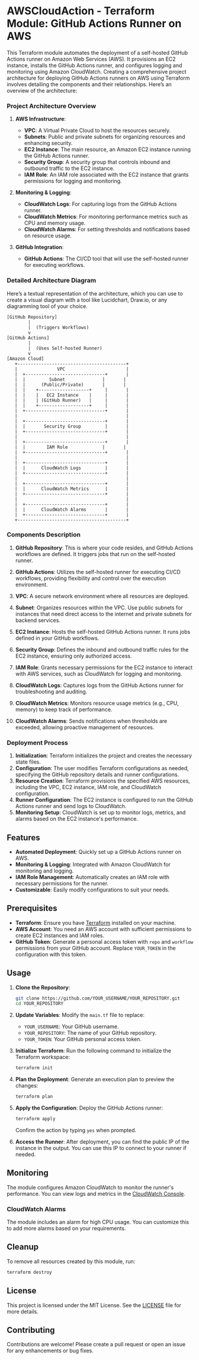 # AWSCloudAction - Terraform Module: GitHub Actions Runner on AWS

This Terraform module automates the deployment of a self-hosted GitHub Actions runner on Amazon Web Services (AWS). It provisions an EC2 instance, installs the GitHub Actions runner, and configures logging and monitoring using Amazon CloudWatch.
Creating a comprehensive project architecture for deploying GitHub Actions runners on AWS using Terraform involves detailing the components and their relationships. Here’s an overview of the architecture:

### Project Architecture Overview

1. **AWS Infrastructure**:
   - **VPC**: A Virtual Private Cloud to host the resources securely.
   - **Subnets**: Public and private subnets for organizing resources and enhancing security.
   - **EC2 Instance**: The main resource, an Amazon EC2 instance running the GitHub Actions runner.
   - **Security Group**: A security group that controls inbound and outbound traffic to the EC2 instance.
   - **IAM Role**: An IAM role associated with the EC2 instance that grants permissions for logging and monitoring.

2. **Monitoring & Logging**:
   - **CloudWatch Logs**: For capturing logs from the GitHub Actions runner.
   - **CloudWatch Metrics**: For monitoring performance metrics such as CPU and memory usage.
   - **CloudWatch Alarms**: For setting thresholds and notifications based on resource usage.

3. **GitHub Integration**:
   - **GitHub Actions**: The CI/CD tool that will use the self-hosted runner for executing workflows.

### Detailed Architecture Diagram

Here’s a textual representation of the architecture, which you can use to create a visual diagram with a tool like Lucidchart, Draw.io, or any diagramming tool of your choice.

```
[GitHub Repository]
        |
        |  (Triggers Workflows)
        v
[GitHub Actions]
        |
        |  (Uses Self-hosted Runner)
        v
[Amazon Cloud]
   +-----------------------------------------+
   |               VPC                       |
   |  +------------------------------+       |
   |  |         Subnet              |       |
   |  |      (Public/Private)       |       |
   |  |    +-------------------+     |       |
   |  |    |   EC2 Instance    |     |       |
   |  |    | (GitHub Runner)   |     |       |
   |  |    +-------------------+     |       |
   |  +------------------------------+       |
   |                                         |
   |  +------------------------------+       |
   |  |       Security Group         |       |
   |  +------------------------------+       |
   |                                         |
   |  +------------------------------+       |
   |  |        IAM Role             |       |
   |  +------------------------------+       |
   |                                         |
   |  +------------------------------+       |
   |  |      CloudWatch Logs         |       |
   |  +------------------------------+       |
   |                                         |
   |  +------------------------------+       |
   |  |      CloudWatch Metrics      |       |
   |  +------------------------------+       |
   |                                         |
   |  +------------------------------+       |
   |  |      CloudWatch Alarms       |       |
   |  +------------------------------+       |
   +-----------------------------------------+
```

### Components Description

1. **GitHub Repository**: This is where your code resides, and GitHub Actions workflows are defined. It triggers jobs that run on the self-hosted runner.

2. **GitHub Actions**: Utilizes the self-hosted runner for executing CI/CD workflows, providing flexibility and control over the execution environment.

3. **VPC**: A secure network environment where all resources are deployed.

4. **Subnet**: Organizes resources within the VPC. Use public subnets for instances that need direct access to the internet and private subnets for backend services.

5. **EC2 Instance**: Hosts the self-hosted GitHub Actions runner. It runs jobs defined in your GitHub workflows.

6. **Security Group**: Defines the inbound and outbound traffic rules for the EC2 instance, ensuring only authorized access.

7. **IAM Role**: Grants necessary permissions for the EC2 instance to interact with AWS services, such as CloudWatch for logging and monitoring.

8. **CloudWatch Logs**: Captures logs from the GitHub Actions runner for troubleshooting and auditing.

9. **CloudWatch Metrics**: Monitors resource usage metrics (e.g., CPU, memory) to keep track of performance.

10. **CloudWatch Alarms**: Sends notifications when thresholds are exceeded, allowing proactive management of resources.

### Deployment Process

1. **Initialization**: Terraform initializes the project and creates the necessary state files.
2. **Configuration**: The user modifies Terraform configurations as needed, specifying the GitHub repository details and runner configurations.
3. **Resource Creation**: Terraform provisions the specified AWS resources, including the VPC, EC2 instance, IAM role, and CloudWatch configuration.
4. **Runner Configuration**: The EC2 instance is configured to run the GitHub Actions runner and send logs to CloudWatch.
5. **Monitoring Setup**: CloudWatch is set up to monitor logs, metrics, and alarms based on the EC2 instance's performance.


## Features

- **Automated Deployment**: Quickly set up a GitHub Actions runner on AWS.
- **Monitoring & Logging**: Integrated with Amazon CloudWatch for monitoring and logging.
- **IAM Role Management**: Automatically creates an IAM role with necessary permissions for the runner.
- **Customizable**: Easily modify configurations to suit your needs.

## Prerequisites

- **Terraform**: Ensure you have [Terraform](https://www.terraform.io/downloads.html) installed on your machine.
- **AWS Account**: You need an AWS account with sufficient permissions to create EC2 instances and IAM roles.
- **GitHub Token**: Generate a personal access token with `repo` and `workflow` permissions from your GitHub account. Replace `YOUR_TOKEN` in the configuration with this token.

## Usage

1. **Clone the Repository**:
   ```bash
   git clone https://github.com/YOUR_USERNAME/YOUR_REPOSITORY.git
   cd YOUR_REPOSITORY
   ```

2. **Update Variables**:
   Modify the `main.tf` file to replace:
   - `YOUR_USERNAME`: Your GitHub username.
   - `YOUR_REPOSITORY`: The name of your GitHub repository.
   - `YOUR_TOKEN`: Your GitHub personal access token.

3. **Initialize Terraform**:
   Run the following command to initialize the Terraform workspace:
   ```bash
   terraform init
   ```

4. **Plan the Deployment**:
   Generate an execution plan to preview the changes:
   ```bash
   terraform plan
   ```

5. **Apply the Configuration**:
   Deploy the GitHub Actions runner:
   ```bash
   terraform apply
   ```

   Confirm the action by typing `yes` when prompted.

6. **Access the Runner**:
   After deployment, you can find the public IP of the instance in the output. You can use this IP to connect to your runner if needed.

## Monitoring

The module configures Amazon CloudWatch to monitor the runner's performance. You can view logs and metrics in the [CloudWatch Console](https://console.aws.amazon.com/cloudwatch/home).

### CloudWatch Alarms

The module includes an alarm for high CPU usage. You can customize this to add more alarms based on your requirements.

## Cleanup

To remove all resources created by this module, run:
```bash
terraform destroy
```

## License

This project is licensed under the MIT License. See the [LICENSE](LICENSE) file for more details.

## Contributing

Contributions are welcome! Please create a pull request or open an issue for any enhancements or bug fixes.

